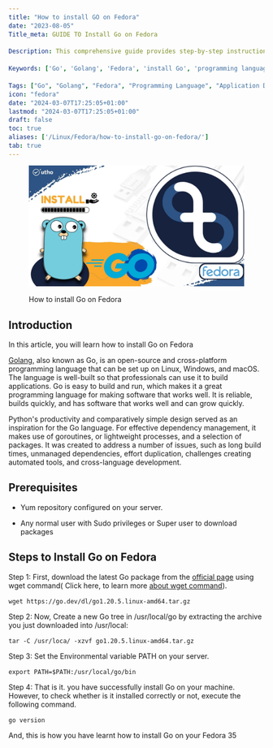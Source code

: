 ```yaml
---
title: "How to install GO on Fedora"
date: "2023-08-05"
Title_meta: GUIDE TO Install Go on Fedora

Description: This comprehensive guide provides step-by-step instructions for installing Go (Golang) on Fedora. Learn how to set up the Go programming language environment on your Fedora system for developing efficient and scalable applications.

Keywords: ['Go', 'Golang', 'Fedora', 'install Go', 'programming language', 'application development']

Tags: ["Go", "Golang", "Fedora", "Programming Language", "Application Development"]
icon: "fedora"
date: "2024-03-07T17:25:05+01:00"
lastmod: "2024-03-07T17:25:05+01:00" 
draft: false
toc: true
aliases: ['/Linux/Fedora/how-to-install-go-on-fedora/']
tab: true
---
```


<figure>

![How to install Go on Fedora](images/How-to-install-Go-on-Fedora-3.jpg)

<figcaption>

How to install Go on Fedora

</figcaption>

</figure>

## Introduction

In this article, you will learn how to install Go on Fedora

[Golang](https://en.wikipedia.org/wiki/Go_(programming_language)), also known as Go, is an open-source and cross-platform programming language that can be set up on Linux, Windows, and macOS. The language is well-built so that professionals can use it to build applications. Go is easy to build and run, which makes it a great programming language for making software that works well. It is reliable, builds quickly, and has software that works well and can grow quickly.

Python's productivity and comparatively simple design served as an inspiration for the Go language. For effective dependency management, it makes use of goroutines, or lightweight processes, and a selection of packages. It was created to address a number of issues, such as long build times, unmanaged dependencies, effort duplication, challenges creating automated tools, and cross-language development.

## Prerequisites

- Yum repository configured on your server.

- Any normal user with Sudo privileges or Super user to download packages

## Steps to Install Go on Fedora

Step 1: First, download the latest Go package from the [official page](https://go.dev/dl/) using wget command( Click here, to learn more [about wget command](https://utho.com/docs/tutorial/download-online-resources-from-the-command-line-with-wget/)).

```
wget https://go.dev/dl/go1.20.5.linux-amd64.tar.gz
```
Step 2: Now, Create a new Go tree in /usr/local/go by extracting the archive you just downloaded into /usr/local:

```
tar -C /usr/loca/ -xzvf go1.20.5.linux-amd64.tar.gz
```
Step 3: Set the Environmental variable PATH on your server.

```
export PATH=$PATH:/usr/local/go/bin
```
Step 4: That is it. you have successfully install Go on your machine. However, to check whether is it installed correctly or not, execute the following command.

```
go version
```
And, this is how you have learnt how to install Go on your Fedora 35
